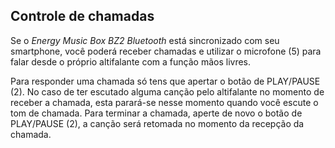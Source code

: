 ## Controle de chamadas

Se o *Energy Music Box BZ2 Bluetooth* está sincronizado com seu smartphone, você poderá receber chamadas e utilizar o microfone (5) para falar desde o próprio altifalante com a função mãos livres.

Para responder uma chamada só tens que apertar o botão de PLAY/PAUSE (2). No caso de ter escutado alguma canção pelo altifalante no momento de receber a chamada, esta parará-se nesse momento quando você escute o tom de chamada.  Para terminar a chamada, aperte de novo o botão de PLAY/PAUSE (2), a canção será retomada no momento da recepção da chamada.
